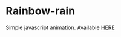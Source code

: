 # Rainbow-rain
Simple javascript animation.
Available <a href="https://flampup.github.io/Rainbow-rain/">HERE </a>
